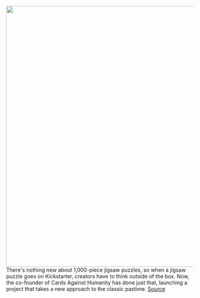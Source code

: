 <img src='https://cdn.vox-cdn.com/thumbor/9LHtYBY6Wrw68EJEKl6mc6mGpwU=/0x0:680x470/1200x800/filters:focal(286x181:394x289)/cdn.vox-cdn.com/uploads/chorus_image/image/66759540/88f7550c163cdf061368e448ecc95bb7_original.0.jpg' width='700px' /><br/>
There's nothing new about 1,000-piece jigsaw puzzles, so when a jigsaw puzzle goes on Kickstarter, creators have to think outside of the box. Now, the co-founder of Cards Against Humanity has done just that, launching a project that takes a new approach to the classic pastime.
<a href='https://www.theverge.com/2020/5/6/21247932/magic-puzzle-jigsaw-kickstarter-project-max-temkin'> Source <a/>